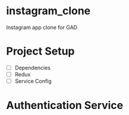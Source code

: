# instagram_clone

Instagram app clone for GAD

# Project Setup
* [ ] Dependencies
* [ ] Redux
* [ ] Service Config

# Authentication Service
